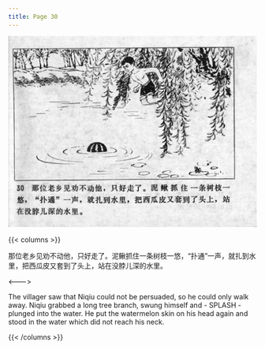 ```yaml
---
title: Page 30
---
```


![niqiu page](./../../images/niqiu/seifert0397_nqkg_0034_030.jpg)

{{< columns >}}

那位老乡见劝不动他，只好走了。泥鳅抓住一条树枝一悠，“扑通”一声，就扎到水里，把西瓜皮又套到了头上，站在没脖儿深的水里。

<--->

The villager saw that Niqiu could not be persuaded, so he could only walk away. Niqiu grabbed a long tree branch, swung himself and - SPLASH - plunged into the water. He put the watermelon skin on his head again and stood in the water which did not reach his neck.

{{< /columns >}}
